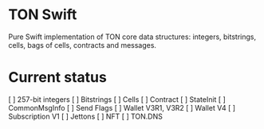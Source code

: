 # TON Swift

Pure Swift implementation of TON core data structures: integers, bitstrings, cells, bags of cells, contracts and messages.

# Current status

[ ] 257-bit integers
[ ] Bitstrings
[ ] Cells
[ ] Contract
[ ] StateInit
[ ] CommonMsgInfo
[ ] Send Flags
[ ] Wallet V3R1, V3R2
[ ] Wallet V4
[ ] Subscription V1
[ ] Jettons
[ ] NFT
[ ] TON.DNS
